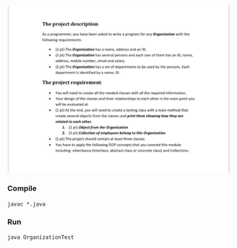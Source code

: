 ![assignment details](organization.png)
### Compile
```
javac *.java
```
### Run
```
java OrganizationTest
```
